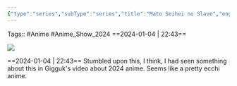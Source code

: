 ```yaml
---
{"type":"series","subType":"series","title":"Mato Seihei no Slave","englishTitle":"Chained Soldier","year":2024,"dataSource":"MALAPI","url":"https://myanimelist.net/anime/50392/Mato_Seihei_no_Slave","id":50392,"plot":null,"genres":["Action","Fantasy","Ecchi"],"writer":null,"studio":["Seven Arcs"],"episodes":null,"duration":"23 min per ep","onlineRating":0,"actors":null,"image":"https://cdn.myanimelist.net/images/anime/1519/138908.jpg","released":true,"streamingServices":null,"airing":false,"airedFrom":"04/01/2024","airedTo":"unknown","watched":false,"lastWatched":"","personalRating":0,"tags":["mediaDB/tv/series"],"dg-publish":true,"status":"🟡 watching","dateWatched":"2024-01-04","rating":"⭐","permalink":"/media-db/series/mato-seihei-no-slave-2024/","dgPassFrontmatter":true,"noteIcon":"3","created":"2024-01-04T22:38:59.447+05:30","updated":"2024-01-10T11:32:04.836+05:30"}
---
```


Tags:: #Anime #Anime_Show_2024
==2024-01-04 | 22:43==

<img src="https://cdn.myanimelist.net/images/anime/1519/138908.jpg">

==2024-01-04 | 22:43==
Stumbled upon this, I think, I had seen something about this in Gigguk's video about 2024 anime. Seems like a pretty ecchi anime.